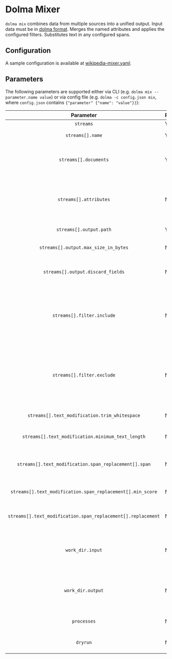 # Dolma Mixer

`dolma mix` combines data from multiple sources into a unified output. Input data must be in [dolma format](data-format.md).
Merges the named attributes and applies the configured filters. Substitutes text in any configured spans.

## Configuration

A sample configuration is available at [wikipedia-mixer.yaml](examples/wikipedia-mixer.yaml).

## Parameters

The following parameters are supported either via CLI (e.g. `dolma mix --parameter.name value`) or via config file (e.g. `dolma -c config.json mix`, where `config.json` contains `{"parameter" {"name": "value"}}`):

|Parameter|Required?|Description|
|:---:|---|---|
|`streams`|Yes| One or more streams to mix. |
|`streams[].name`|Yes| Prefix for output file name of each stream. |
|`streams[].documents`|Yes| Input document files for each stream. Accepts a single wildcard `*` character. Can be local, or an S3-compatible cloud path. |
|`streams[].attributes`|No| Merge attributes with the specified names. Looks for files by substituting `documents` with `attributes/<attribute_name>` in the path of each input document file. |
|`streams[].output.path`|Yes| Output will be uploaded to the S3 `path`.|
|`streams[].output.max_size_in_bytes`|No| Data will be coalesced into files no bigger than `max_size_in_bytes`. |
|`streams[].output.discard_fields`|No| Top-level fields in the `discard_fields` list will be dropped from the output documents. |
|`streams[].filter.include`|No| Optional content-based filtering. Default = keep everything. Documents are retained if they match any of the `include` patterns (or if no `include` patterns are specified) AND if they match none of the `exclude` patterns. Pattern syntax is [jsonpath](https://support.smartbear.com/alertsite/docs/monitors/api/endpoint/jsonpath.html#filters). |
|`streams[].filter.exclude`|No| Optional content-based filtering. Default = keep everything. Documents are retained if they match any of the `include` patterns (or if no `include` patterns are specified) AND if they match none of the `exclude` patterns. Pattern syntax is [jsonpath](https://support.smartbear.com/alertsite/docs/monitors/api/endpoint/jsonpath.html#filters). |
|`streams[].text_modification.trim_whitespace`|No| Remove leading and trailing whitespace from document text. |
|`streams[].text_modification.minimum_text_length`|No| Skip writing the document if the final text is shorter than this size (in bytes). |
|`streams[].text_modification.span_replacement[].span`|No| A json-path expression for an attribute that contains an array of spans. Each span should be list of length three:  `[start, end, score]`. |
|`streams[].text_modification.span_replacement[].min_score`|No| If the span score is less than this value, the span will not be replaced. |
|`streams[].text_modification.span_replacement[].replacement`|No| The text that should be inserted in place of the span. Use `{}` to represent the original text. |
|`work_dir.input`|No| Path to a local scratch directory where temporary input files can be placed. If not provided, Dolma will make one for you and delete it upon completion. |
|`work_dir.output`|No| Path to a local scratch directory where temporary output files can be placed. If not provided, Dolma will make one for you and delete it upon completion. |
|`processes`|No| Number of processes to use for mixing. By default 1 process is used. |
|`dryrun`|No| If true, only print the configuration and exit without running the mixer. |

